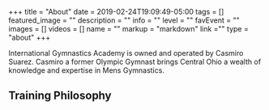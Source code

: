 +++
title =  "About"
date = 2019-02-24T19:09:49-05:00
tags = []
featured_image = ""
description = ""
info = ""
level = ""
favEvent = ""
images = []
videos = []
name = ""
markup = "markdown"
link =""
type = "about"
+++

International Gymnastics Academy is owned and operated by Casmiro Suarez. Casmiro a former Olympic Gymnast brings Central Ohio a wealth of knowledge and expertise in Mens Gymnastics.

## Training Philosophy
